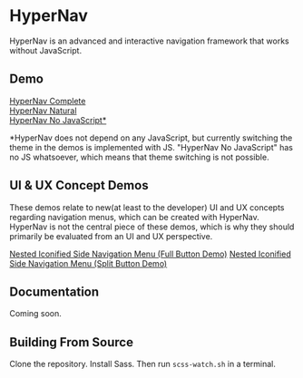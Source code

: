 # HyperNav
HyperNav is an advanced and interactive navigation framework that works without JavaScript. 

## Demo
[HyperNav Complete](https://acmion.github.io/HyperNav/testing/complete.html)  
[HyperNav Natural](https://acmion.github.io/HyperNav/testing/natural.html)  
[HyperNav No JavaScript*](https://acmion.github.io/HyperNav/testing/no-js.html)  

*HyperNav does not depend on any JavaScript, but currently switching the theme in the demos is implemented with JS. "HyperNav No JavaScript" has no JS whatsoever, which means that theme switching is not possible. 

## UI & UX Concept Demos

These demos relate to new(at least to the developer) UI and UX concepts regarding navigation menus, which can be created with HyperNav. HyperNav is not
the central piece of these demos, which is why they should primarily be evaluated from an UI and UX perspective. 

[Nested Iconified Side Navigation Menu (Full Button Demo)](https://acmion.github.io/HyperNav/testing/nested-iconified-side-nav-menu-full-buttons.html)
[Nested Iconified Side Navigation Menu (Split Button Demo)](https://acmion.github.io/HyperNav/testing/nested-iconified-side-nav-menu-split-buttons.html)

## Documentation
Coming soon.

## Building From Source
Clone the repository. Install Sass. Then run `scss-watch.sh` in a terminal.